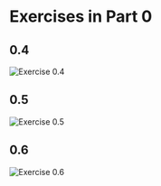 # Exercises in Part 0

## 0.4

![Exercise 0.4](https://www.websequencediagrams.com/cgi-bin/cdraw?lz=dGl0bGUgRXhlcmNpc2UgMC40Cgpub3RlIG92ZXIgQnJvd3NlcjogQ2xpY2tlZCBTYXZlCgAPBy0-U2VydmVyOiBIVFRQIFBPU1QgIGh0dHBzOi8vZnVsbHN0YWNrLWV4YW1wbGVhcHAuaGVyb2t1YXBwLmNvbS9uZXdfbm90ZQBlCwBJCEFkZCB0aGUgZGF0YSByZWNlaXZlZCBmcm9tAIELCCB0bwAdBWV4aXN0aW5nICdub3RlcycgYXJyYXkKAIEUBi0-AIE4CQCBHgUzMDIgKFJlZGlyZWN0KQCBMRdHRVQAgRktb3RlcwBcFE1MIGNvZACCFhgANy9tYWluLmNzAFYTABEJAB5KagBPGGpzAIQIFEpTAIFkBSBzdGFydHMgZXhlY3V0aW9uAIIaRmRhdGEuanNvbgCDQhIAEQoAhR8TAIQgCHByb2Nlc3MAhEoFanNvbgCETgZhbmQgcmVuZGVyABQGcGFnZQoK&s=napkin)

## 0.5

![Exercise 0.5](https://www.websequencediagrams.com/cgi-bin/cdraw?lz=dGl0bGUgRXhlcmNpc2UgMC41Cgpicm93c2VyLT5zZXJ2ZXI6IEhUVFAgR0VUIGh0dHBzOi8vZnVsbHN0YWNrLWV4YW1wbGVhcHAuaGVyb2t1YXBwLmNvbS9zcGEKADoGLT4ASgc6IEhUTUwgY29kZQBSEgAwK21haW4uY3NzAE4SABEJACM8c3BhLmoAShMAEQdub3RlIG92ZXIgAIFOCVN0YXJ0ABkHIGV4ZWN1dGlvbgCBJz1kYXRhLmpzb24AgjMSABEKAHgTcmVkcmF3Tm90ZXMgYW5kIHJlbmRlcgCCcwZwYWdlCg&s=napkin)

## 0.6

![Exercise 0.6](https://www.websequencediagrams.com/cgi-bin/cdraw?lz=dGl0bGUgRXhlcmNpc2UgMC42Cgpub3RlIG92ZXIgQnJvd3NlcjogU2F2ZSBidXR0b24gY2xpY2tlZAATFFJldHJpZXZlIGRhdGEgZnJvbSBmb3JtLCBhZGQgdG8gdGhlIG5vdGVzIGFycmF5AC0WLXJlbmRlcgAiB3dpdGggdXBkYXRlZAA2BgoAgQ8HLT5TZXJ2ZXI6IEhUVFAgUE9TVCBodHRwczovL2Z1bGxzdGFjay1leGFtcGxlYXBwLmhlcm9rdWFwcC5jb20vbmV3X25vdGVfc3BhCgBEBi0-AIFoCTIwMSBjcmVhdGVkCgo&s=napkin)
